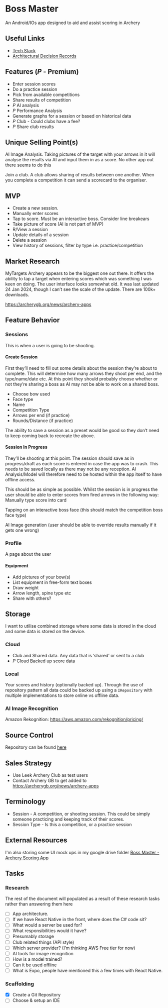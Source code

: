 # Boss Master
An Android/IOs app designed to aid and assist scoring in Archery

## Useful Links
* [Tech Stack](./docs/tech-stack)
* [Architectural Decision Records](./docs/adr/README.md)

## Features (*P* - Premium)
* Enter session scores
* Do a practice session
* Pick from available competitions
* Share results of competition
* *P* AI analysis
* *P* Performance Analysis
* Generate graphs for a session or based on historical data
* *P* Club - Could clubs have a fee?
* *P* Share club results

## Unique Selling Point(s)
AI Image Analysis. Taking pictures of the target with your arrows in it will analyse the results via AI and input them in as a score. No other app out there seems to do this

Join a club. A club allows sharing of results between one another. When you complete  a competition it can send a scorecard to the organiser.

## MVP
* Create a new session.
* Manually enter scores
* Tap to score. Must be an interactive boss. Consider line breakears
* Take picture of score (AI is not part of MVP)
* R/View a session
* Update details of a session
* Delete a session
* View history of sessions, filter by type i.e. practice/competition

## Market Research
MyTargets Archery appears to be the biggest one out there. It offers the ability to tap a target when entering scores which was something I was keen on doing. The user interface looks somewhat old. It was last updated 24 Jan 2024, though I can’t see the scale of the update. There are 100k+ downloads.


https://archerygb.org/news/archery-apps

## Feature Behavior
### Sessions
This is when a user is going to be shooting. 

#### Create Session
First they’ll need to fill out some details about the session they’re about to complete. This will determine how many arrows they shoot per end, and the type/name/date etc. At this point they should probably choose whether or not they’re sharing a boss as AI may not be able to work on a shared boss. 

* Choose bow used
* Face type
* Name
* Competition Type
* Arrows per end (if practice)
* Rounds/Distance (if practice)

The ability to save a session as a preset would be good so they don’t need to keep coming back to recreate the above.

#### Session In Progress
They’ll be shooting at this point. The session should save as in progress/draft as each score is entered in case the app was to crash. This needs to be saved locally as there may not be any reception. AI Analysis/Model will therefore need to be hosted within the app itself to have offline access.

This should be as simple as possible. Whilst the session is in progress the user should be able to enter scores from fired arrows in the following way:
Manually type score into card

Tapping on an interactive boss face (this should match the competition boss face type)

AI Image generation (user should be able to override results manually if it gets one wrong)

### Profile
A page about the user

#### Equipment
* Add pictures of your bow(s)
* List equipment in free-form text boxes
* Draw weight
* Arrow length, spine type etc
* Share with others?

## Storage
I want to utilise combined storage where some data is stored in the cloud and some data is stored on the device.

### Cloud
* Club and Shared data. Any data that is ‘shared’ or sent to a club
* *P* Cloud Backed up score data

### Local
Your scores and history (optionally backed up). Through the use of repository pattern all data could be backed up using a `IRepository` with multiple implementations to store online vs offline data.

### AI Image Recognition
Amazon Rekognition: https://aws.amazon.com/rekognition/pricing/

## Source Control
Repository can be found [here](https://github.com/MrZeeba/boss-master)

## Sales Strategy
* Use Leek Archery Club as test users
* Contact Archery GB to get added to https://archerygb.org/news/archery-apps

## Terminology
* Session - A competition, or shooting session. This could be simply someone practicing and keeping track of their scores.
* Session Type - Is this a competition, or a practice session

## External Resources
I'm also storing some UI mock ups in my google drive folder [Boss Master - Archery Scoring App](https://drive.google.com/drive/folders/1xHw_5s4eEELYp4uWopVTb6TwpZSKrL81)

## Tasks

### Research
The rest of the document will populated as a result of these research tasks rather than answering them here

* [ ] App architecture.
* [ ] If we have React Native in the front, where does the C# code sit?
* [ ] What would a server be used for? 
* [ ] What responsibilities would it have?
* [ ] Presumably storage
* [ ] Club related things (API style)
* [ ] Which server provider? (I’m thinking AWS Free tier for now)
* [ ] AI tools for image recognition
* [ ] How is a model trained?
* [ ] Can it be used offline
* [ ] What is Expo, people have mentioned this a few times with React Native.

### Scaffolding
* [x] Create a Git Repository
* [ ] Choose & setup an IDE